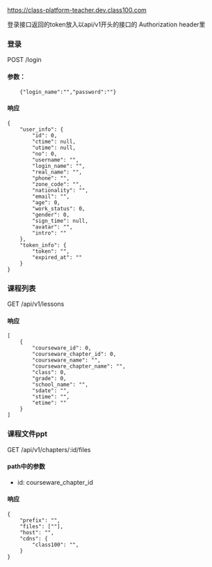 https://class-platform-teacher.dev.class100.com

登录接口返回的token放入以api/v1开头的接口的 Authorization header里

### 登录
POST /login

#### 参数：
```json5
    {"login_name":"","password":""}
```

#### 响应
```json5
{
    "user_info": {
        "id": 0,
        "ctime": null,
        "utime": null,
        "no": 0,
        "username": "",
        "login_name": "",
        "real_name": "",
        "phone": "",
        "zone_code": "",
        "nationality": "",
        "email": "",
        "age": 0,
        "work_status": 0,
        "gender": 0,
        "sign_time": null,
        "avatar": "",
        "intro": ""
    },
    "token_info": {
        "token": "",
        "expired_at": ""
    }
}
```

### 课程列表
GET /api/v1/lessons

#### 响应
```json5
[
    {
        "courseware_id": 0,
        "courseware_chapter_id": 0,
        "courseware_name": "",
        "courseware_chapter_name": "",
        "class": 0,
        "grade": 0,
        "school_name": "",
        "sdate": "",
        "stime": "",
        "etime": ""
    }
]
```

### 课程文件ppt
GET /api/v1/chapters/:id/files

#### path中的参数
- id: courseware_chapter_id

#### 响应
```json5
{
    "prefix": "",
    "files": [""],
    "host": "",
    "cdns": {
        "class100": "",
    }
}
```